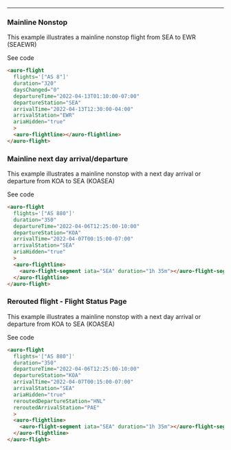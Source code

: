 <!-- # Flight component

The scope of this demo is to illustrate an opportunity to create a better accessibility experience.

## The problem

A content element like auro-flight uses a complex UI layout and common visual queues to communicate a flight option to customers. The areas of content include the flight number, duration of flight, departing and arriving airports, departing and arriving times, and any stops. Additional complexity includes re-routed flights, changed schedules and stopover/layover information.

For visual users, aesthetics assumptions are made that visual context and layout will convey information that does not need to be described. E.g. the placement of content like `AS 366` means that this is `Flight AS 366`. But without that visual context, is `AS 366` alone enough? The same can be said for any other part of this element. Additionally stopovers and layovers only contain airport codes. Without visual context, is this content meaningful?

An additional problem comes with the current state of technology at this time. Browsers and screen readers share many issues when it comes to clearly understanding the flow of content when faced with complex UI layouts like auro-flight.

## The hypothesis

Why force a complex UI layout to read a cohesive message for users with visual impairments? The examples below convey the data in a visual way that is easy for non-impaired users to quickly scan the content and get the information they are looking for. The intent of this test is to take that same data and present it in a way that is as easily consumable via screen readers by reading back the same data with additional contextual queues in a predictable way.

## Test the demo

To use this demo, please turn on your screen reader of choice and consume the content as you prefer. The test is to evaluate whether the content is easier to consume, harder to consume or if there is no discernable difference. -->

<hr>

### Mainline Nonstop

This example illustrates a mainline nonstop flight from SEA to EWR (SEAEWR)

<div class="exampleWrapper">
  <auro-flight
    flights='["AS 8"]'
    duration="320"
    daysChanged="0"
    departureTime="2022-04-13T01:10:00-07:00"
    departureStation="SEA"
    arrivalTime="2022-04-13T12:30:00-04:00"
    arrivalStation="EWR"
    ariaHidden="true"
    >
    <auro-flightline></auro-flightline>
  </auro-flight>
</div>

<auro-accordion lowProfile justifyRight>
  <span slot="trigger">See code</span>

  ```html
  <auro-flight
    flights='["AS 8"]'
    duration="320"
    daysChanged="0"
    departureTime="2022-04-13T01:10:00-07:00"
    departureStation="SEA"
    arrivalTime="2022-04-13T12:30:00-04:00"
    arrivalStation="EWR"
    ariaHidden="true"
    >
    <auro-flightline></auro-flightline>
  </auro-flight>
  ```

</auro-accordion>

### Mainline next day arrival/departure

This example illustrates a mainline nonstop with a next day arrival or departure from KOA to SEA (KOASEA)

<div class="exampleWrapper">
  <auro-flight
    flights='["AS 880"]'
    duration="350"
    departureTime="2022-04-06T12:25:00-10:00"
    departureStation="KOA"
    arrivalTime="2022-04-07T00:15:00-07:00"
    arrivalStation="SEA"
    ariaHidden="true"
    >
      <auro-flightline>
        <auro-flight-segment iata="SEA" duration="1h 35m"></auro-flight-segment>
      </auro-flightline>
    </auro-flight>
</div>

<auro-accordion lowProfile justifyRight>
  <span slot="trigger">See code</span>

  ```html
  <auro-flight
    flights='["AS 880"]'
    duration="350"
    departureTime="2022-04-06T12:25:00-10:00"
    departureStation="KOA"
    arrivalTime="2022-04-07T00:15:00-07:00"
    arrivalStation="SEA"
    ariaHidden="true"
    >
    <auro-flightline>
      <auro-flight-segment iata="SEA" duration="1h 35m"></auro-flight-segment>
    </auro-flightline>
  </auro-flight>
  ```

</auro-accordion>

### Rerouted flight - Flight Status Page

This example illustrates a mainline nonstop with a next day arrival or departure from KOA to SEA (KOASEA)

<div class="exampleWrapper">
  <auro-flight
    flights='["AS 880"]'
    duration="350"
    departureTime="2022-04-06T12:25:00-10:00"
    departureStation="HNL"
    arrivalTime="2022-04-07T00:15:00-07:00"
    arrivalStation="PAE"
    ariaHidden="true"
    reroutedDepartureStation="KOA"
    reroutedArrivalStation="SEA"
    >
      <auro-flightline></auro-flightline>
    </auro-flight>
</div>

<auro-accordion lowProfile justifyRight>
  <span slot="trigger">See code</span>

  ```html
  <auro-flight
    flights='["AS 880"]'
    duration="350"
    departureTime="2022-04-06T12:25:00-10:00"
    departureStation="KOA"
    arrivalTime="2022-04-07T00:15:00-07:00"
    arrivalStation="SEA"
    ariaHidden="true"
    reroutedDepartureStation="HNL"
    reroutedArrivalStation="PAE"
    >
    <auro-flightline>
      <auro-flight-segment iata="SEA" duration="1h 35m"></auro-flight-segment>
    </auro-flightline>
  </auro-flight>
  ```

</auro-accordion>

<!-- ### Mainline one-stop

This example illustrates a one-stop `stopover` flight from ANC to ADK (ANCADK). Notice the additional information required for the `auro-flight-segment` element.

<div class="exampleWrapper">
  <auro-flight
    flights='["AS 184"]'
    duration="3h 55m"
    daysChanged="0"
    departureTime="10:10 am"
    departureStation="ANC"
    arrivalTime="1:05 pm"
    arrivalStation="ADK"
    >
      <auro-flightline>
        <auro-flight-segment stopover iata="CDB"></auro-flight-segment>
      </auro-flightline>
    </auro-flight>
</div>

<auro-accordion lowProfile justifyRight>
  <span slot="trigger">See code</span>

  ```html
  <auro-flight
    flights='["AS 184"]'
    duration="3h 55m"
    daysChanged="0"
    departureTime="10:10 am"
    departureStation="ANC"
    arrivalTime="1:05 pm"
    arrivalStation="ADK"
    >
    <auro-flightline>
      <auro-flight-segment stopover iata="CDB"></auro-flight-segment>
    </auro-flightline>
  </auro-flight>
  ```

</auro-accordion>

### Mainline multi-stop

The following example illustrates a mainline multi-stop `stopover` flight from KTN to ANC (KTNANC)

<div class="exampleWrapper">
  <auro-flight
    flights='["AS 65"]'
    duration="5h 53m"
    daysChanged="0"
    departureTime="9:00 am"
    departureStation="KTN"
    arrivalTime="2:53 pm"
    arrivalStation="ANC"
    >
      <auro-flightline>
        <auro-flight-segment stopover iata="WRG"></auro-flight-segment>
        <auro-flight-segment stopover iata="PSG"></auro-flight-segment>
        <auro-flight-segment stopover iata="JNU"></auro-flight-segment>
      </auro-flightline>
  </auro-flight>
</div>

<auro-accordion lowProfile justifyRight>
  <span slot="trigger">See code</span>

  ```html
  <auro-flight
    flights='["AS 65"]'
    duration="5h 53m"
    daysChanged="0"
    departureTime="9:00 am"
    departureStation="KTN"
    arrivalTime="2:53 pm"
    arrivalStation="ANC"
    >
    <auro-flightline>
      <auro-flight-segment stopover iata="WRG"></auro-flight-segment>
      <auro-flight-segment stopover iata="PSG"></auro-flight-segment>
      <auro-flight-segment stopover iata="JNU"></auro-flight-segment>
    </auro-flightline>
  </auro-flight>
  ```

</auro-accordion>

### Mainline + mainline connection w/layover

The following example illustrates a change of gauge flight with a layover in SEA for 1h 35m.

<div class="exampleWrapper">
  <auro-flight
    flights='["AS 110", "AS 12"]'
    duration="11h 5m"
    daysChanged="0"
    departureTime="12:45 am"
    departureStation="ANC"
    arrivalTime="3:50 pm"
    arrivalStation="BOS"
    >
    <auro-flightline>
      <auro-flight-segment iata="SEA" duration="1h 35m"></auro-flight-segment>
    </auro-flightline>
    <span slot="footer">
      <div><auro-icon category="logos" name="tail-AS" style="width: 24px"></auro-icon>AS110 is subject to government approval</div>
      <div><auro-icon category="logos" name="tail-AA" style="width: 24px"></auro-icon>AA12 is operated by American Airlines</div>
    </span>
  </auro-flight>
</div>

<auro-accordion lowProfile justifyRight>
  <span slot="trigger">See code</span>

  ```html
  <auro-flight
    flights='["AS 110", "AS 12"]'
    duration="11h 5m"
    daysChanged="0"
    departureTime="12:45 am"
    departureStation="ANC"
    arrivalTime="3:50 pm"
    arrivalStation="BOS"
    >
    <auro-flightline>
      <auro-flight-segment iata="SEA" duration="1h 35m"></auro-flight-segment>
    </auro-flightline>
    <span slot="footer">
      <div><auro-icon category="logos" name="tail-AS" style="width: 24px"></auro-icon>AS110 is subject to government approval </div>
      <div><auro-icon category="logos" name="tail-AA" style="width: 24px"></auro-icon>AA12 is operated by American Airlines</div>
    </span>
  </auro-flight>
  ```

</auro-accordion>

### Using the footer slot

In this example for a flight that requires government approval or a flight that is operated by another subsidiary or partner carrier, you can use the `footer` custom element slot to insert additional information into the scope of the component. In the code you will see the use of `<auro-icon>` and text within the named slot element.

<div class="exampleWrapper">
  <auro-flight
    flights='["EK 772"]'
    duration="9h 45m"
    daysChanged="0"
    departureTime="3:50 am"
    departureStation="DXB"
    arrivalTime="11:35 am"
    arrivalStation="CPT"
    >
      <auro-flightline></auro-flightline>
      <span slot="footer">
        <div><auro-icon category="logos" name="tail-EK" style="width: 24px"></auro-icon>EK 772 is subject to government approval</div>
        <div><auro-icon category="logos" name="tail-EK" style="width: 24px"></auro-icon>EK 772 is operated by Emirates</div>
      </span>
  </auro-flight>
</div>

<auro-accordion lowProfile justifyRight>
  <span slot="trigger">See code</span>

  ```html
  <auro-flight
    flights='["EK 772"]'
    duration="9h 45m"
    daysChanged="0"
    departureTime="3:50 am"
    departureStation="DXB"
    arrivalTime="11:35 am"
    arrivalStation="CPT"
    >
      <auro-flightline></auro-flightline>
      <span slot="footer">
        <div><auro-icon category="logos" name="tail-EK" style="width: 24px"></auro-icon>EK 772 is subject to government approval</div>
        <div><auro-icon category="logos" name="tail-EK" style="width: 24px"></auro-icon>EK 772 is operated by Emirates</div>
      </span>
  </auro-flight>
  ```

</auro-accordion>

In this example, the `footer` slot is used to alert the customer that a First Class option is available.

<div class="exampleWrapper">
  <auro-flight
    flights='["AS 73"]'
    duration="1h 40m"
    daysChanged="0"
    departureTime="7:45 am"
    departureStation="JNU"
    arrivalTime="9:25 am"
    arrivalStation="CDV"
    >
      <auro-flightline>
      </auro-flightline>
      <span slot="footer">First Class Upgrade available</span>
  </auro-flight>
</div>

<auro-accordion lowProfile justifyRight>
  <span slot="trigger">See code</span>

  ```html
  <auro-flight
    flights='["AS 73"]'
    duration="1h 40m"
    daysChanged="0"
    departureTime="7:45 am"
    departureStation="JNU"
    arrivalTime="9:25 am"
    arrivalStation="CDV"
    >
    <auro-flightline>
    </auro-flightline>
    <span slot="footer">First Class Upgrade available</span>
  </auro-flight>
  ```

</auro-accordion>

### Using the optional departure/arrival header slots

The following example illustrates additional data regarding departure and arrival information.

<div class="exampleWrapper">
  <auro-flight
    flights='["AS 8"]'
    duration="5h 25m"
    daysChanged="0"
    departureTime="7:30 am"
    departureStation="SEA"
    arrivalTime="3:55 pm"
    arrivalStation="EWR"
    reroutedDepartureStation="PDX"
    reroutedArrivalStation="AVP"
    >
    <auro-flightline></auro-flightline>
    <span slot="departureHeader">Previously scheduled departure 7:15 AM</span>
    <span slot="arrivalHeader">Previously scheduled arrival 4:15 PM</span>
  </auro-flight>
</div>

<auro-accordion lowProfile justifyRight>
  <span slot="trigger">See code</span>

  ```html
  <auro-flight
    flights='["AS 8"]'
    duration="5h 25m"
    daysChanged="0"
    departureTime="7:30 am"
    departureStation="SEA"
    arrivalTime="3:55 pm"
    arrivalStation="EWR"
    reroutedDepartureStation="PDX"
    reroutedArrivalStation="AVP"
    >
    <auro-flightline></auro-flightline>
    <span slot="departureHeader">Scheduled 7:15 AM</span>
    <span slot="arrivalHeader">Scheduled 4:15 PM</span>

  </auro-flight>
  ```

</auro-accordion> -->